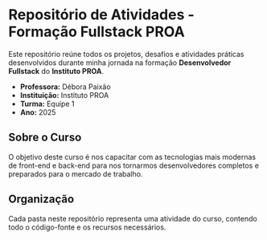 # Repositório de Atividades - Formação Fullstack PROA

Este repositório reúne todos os projetos, desafios e atividades práticas desenvolvidos durante minha jornada na formação **Desenvolvedor Fullstack** do **Instituto PROA**.

- **Professora:** Débora Paixão
- **Instituição:** Instituto PROA
- **Turma:** Equipe 1
- **Ano:** 2025

## Sobre o Curso

O objetivo deste curso é nos capacitar com as tecnologias mais modernas de front-end e back-end para nos tornarmos desenvolvedores completos e preparados para o mercado de trabalho.

## Organização

Cada pasta neste repositório representa uma atividade do curso, contendo todo o código-fonte e os recursos necessários.
